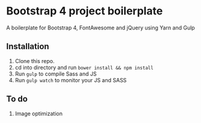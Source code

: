 # Bootstrap 4 project boilerplate

A boilerplate for Bootstrap 4, FontAwesome and jQuery using Yarn and Gulp


## Installation

1. Clone this repo.
2. cd into directory and run `bower install && npm install`
3. Run `gulp` to compile Sass and JS
4. Run `gulp watch` to monitor your JS and SASS

## To do

1. Image optimization